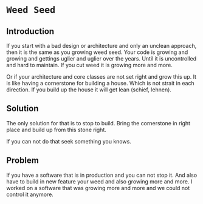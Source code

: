 # `Weed Seed`

## Introduction

If you start with a bad design or architecture
and only an unclean approach, then it is the
same as you growing weed seed. Your code is growing and growing and gettings uglier and uglier over the years. Until it is uncontrolled and hard to maintain. If you cut weed it is growing more and more.

Or if your architecture and core classes are not set right and
grow this up. It is like having a cornerstone for building a house.
Which is not strait in each direction. If you build up the house it
will get lean (schief, lehnen).

## Solution

The only solution for that is to stop to build.
Bring the cornerstone in right place and build up from this
stone right.

If you can not do that seek something you knows.

## Problem

If you have a software that is in production and you can not stop it. And also have to build in new feature your weed and also growing more and more.
I worked on a software that was growing more and more and we could not control it anymore.